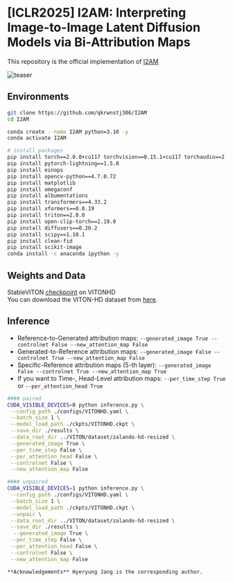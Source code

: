 # [ICLR2025] I2AM: Interpreting Image-to-Image Latent Diffusion Models via Bi-Attribution Maps
This repository is the official implementation of [I2AM](https://openreview.net/forum?id=bBNUiErs26)


![teaser](assets/intro.jpg)&nbsp;


## Environments
```bash
git clone https://github.com/qkrwnstj306/I2AM
cd I2AM

conda create --name I2AM python=3.10 -y
conda activate I2AM

# install packages
pip install torch==2.0.0+cu117 torchvision==0.15.1+cu117 torchaudio==2.0.1 --index-url https://download.pytorch.org/whl/cu117
pip install pytorch-lightning==1.5.0
pip install einops
pip install opencv-python==4.7.0.72
pip install matplotlib
pip install omegaconf
pip install albumentations
pip install transformers==4.33.2
pip install xformers==0.0.19
pip install triton==2.0.0
pip install open-clip-torch==2.19.0
pip install diffusers==0.20.2
pip install scipy==1.10.1
pip install clean-fid
pip install scikit-image
conda install -c anaconda ipython -y
```

## Weights and Data
StableVITON [checkpoint](https://kaistackr-my.sharepoint.com/:f:/g/personal/rlawjdghek_kaist_ac_kr/EjzAZHJu9MlEoKIxG4tqPr0BM_Ry20NHyNw5Sic2vItxiA?e=5mGa1c) on VITONHD <br>
You can download the VITON-HD dataset from [here](https://github.com/shadow2496/VITON-HD).<br>

## Inference

- Reference-to-Generated attribution maps: `--generated_image True --controlnet False --new_attention_map False`
- Generated-to-Reference attribution maps: `--generated_image False --controlnet True --new_attention_map False`
- Specific-Reference attribution maps (5-th layer): `--generated_image False --controlnet True --new_attention_map True`
- If you want to Time-, Head-Level attribution maps: `--per_time_step True` or `--per_attention_head True`
```bash
#### paired
CUDA_VISIBLE_DEVICES=0 python inference.py \
 --config_path ./configs/VITONHD.yaml \
 --batch_size 1 \
 --model_load_path ./ckpts/VITONHD.ckpt \
 --save_dir ./results \
 --data_root_dir ../VITON/dataset/zalando-hd-resized \
 --generated_image True \
 --per_time_step False \
 --per_attention_head False \
 --controlnet False \
 --new_attention_map False

#### unpaired
CUDA_VISIBLE_DEVICES=1 python inference.py \
 --config_path ./configs/VITONHD.yaml \
 --batch_size 1 \
 --model_load_path ./ckpts/VITONHD.ckpt \
 --unpair \
 --data_root_dir ../VITON/dataset/zalando-hd-resized \
 --save_dir ./results \
  --generated_image True \
 --per_time_step False \
 --per_attention_head False \
 --controlnet False \
 --new_attention_map False

**Acknowledgements** Hyeryung Jang is the corresponding author.
